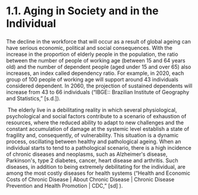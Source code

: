 # 1.1. Aging in Society and in the Individual

### 

The decline in the workforce that will occur as a result of global ageing can have serious economic, political and social consequences. With the increase in the proportion of elderly people in the population, the ratio between the number of people of working age \(between 15 and 64 years old\) and the number of dependent people \(aged under 15 and over 65\) also increases, an index called dependency ratio. For example, in 2020, each group of 100 people of working age will support around 43 individuals considered dependent. In 2060, the projection of sustained dependents will increase from 43 to 66 individuals \(“IBGE:: Brazilian Institute of Geography and Statistics,” \[s.d.\]\).

‌ The elderly live in a debilitating reality in which several physiological, psychological and social factors contribute to a scenario of exhaustion of resources, where the reduced ability to adapt to new challenges and the constant accumulation of damage at the systemic level establish a state of fragility and, consequently, of vulnerability. This situation is a dynamic process, oscillating between healthy and pathological ageing. When an individual starts to tend to a pathological scenario, there is a high incidence of chronic diseases and neoplasms, such as Alzheimer's disease, Parkinson's, type 2 diabetes, cancer, heart disease and arthritis. Such diseases, in addition to being extremely debilitating for the individual, are among the most costly diseases for health systems \(“Health and Economic Costs of Chronic Disease \| About Chronic Disease \| Chronic Disease Prevention and Health Promotion \| CDC,” \[sd\] \).

